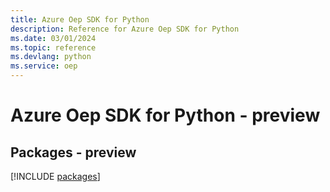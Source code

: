 ```yaml
---
title: Azure Oep SDK for Python
description: Reference for Azure Oep SDK for Python
ms.date: 03/01/2024
ms.topic: reference
ms.devlang: python
ms.service: oep
---
```

# Azure Oep SDK for Python - preview
## Packages - preview
[!INCLUDE [packages](oep-index.md)]